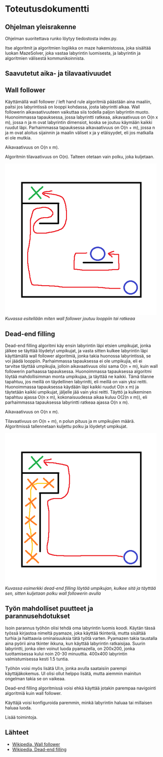 # Toteutusdokumentti
## Ohjelman yleisrakenne

Ohjelman suoritettava runko löytyy tiedostosta index.py.  

Itse algoritmit ja algoritmien logiikka on maze hakemistossa, joka sisältää luokan MazeSolver, 
joka vastaa labyrintin luomisesta, ja labyrintin ja algoritmien välisestä kommunikoinnista.

## Saavutetut aika- ja tilavaativuudet

## Wall follower

Käyttämällä wall follower / left hand rule algoritmiä päästään aina maaliin, paitsi jos labyrintissä on looppi kohdassa, josta labyrintti alkaa. Wall followerin aikavaativuuteen vaikuttaa siis todella paljon labyrintin muoto. Huonoimmassa tapauksessa, jossa labyrintti ratkeaa, aikavaativuus on O(n x m), jossa n ja m ovat labyrintin dimensiot, koska se joutuu käymään kaikki ruudut läpi. Parhaimmassa tapauksessa aikavaativuus on O(n + m), jossa n ja m ovat aloitus sijainnin ja maalin väliset x ja y etäisyydet, eli jos matkalla ei ole mutkia.

Aikavaativuus on O(n x m).

Algoritmin tilavaativuus on O(n). Talteen otetaan vain polku, joka kuljetaan.

![Esimerkki](./kuvat/toteutus-esimerkki.png)  
*Kuvassa esitellään miten wall follower joutuu looppiin tai ratkeaa*

## Dead-end filling

Dead-end filling algoritmi käy ensin labyrintin läpi etsien umpikujat, jonka jälkee se täyttää löydetyt umpikujat, ja vasta sitten kulkee labyrintin läpi käyttämällä wall follower algoritmiä, jonka takia huonossa labyrintissä, se voi jäädä looppiin. Parhaimmassa tapauksessa ei ole umpikujia, eli ei tarvitse täyttää umpikujia, jolloin aikavaativuus olisi sama O(n + m), kuin wall followerin parhaassa tapauksessa. Huonoimmassa tapauksessa algoritmi löytää mahdollisimman monta umpikujaa, ja täyttää ne kaikki. Tämä tilanne tapahtuu, jos meillä on täydellinen labyrintti, eli meillä on vain yksi reitti. Huonoimmassa tapauksessa käydään läpi kaikki ruudut O(n x m) ja täytetään kaikki umpikujat, jäljelle jää vain yksi reitti. Täyttö ja kulkeminen tapahtuu ajassa O(n x m), kokonaisuudessa aikaa kuluu O(2(n x m)), eli parhaimmassa tapauksessa labyrintti ratkeaa ajassa O(n x m).

Aikavaativuus on O(n x m).

Tilavaativuus on O(n + m), n polun pituus ja m umpikujien määrä. Algoritmissä tallennetaan kuljettu polku ja löydetyt umpikujat. 

![Esimerkki2](./kuvat/toteutus-esimerkki2.png)  
*Kuvassa esimerkki dead-end filling löytää umpikujan, kulkee sitä ja täyttää sen, sitten kuljetaan polku wall followerin avulla*

## Työn mahdolliset puutteet ja parannusehdotukset

Isoin parannus työhön olisi tehdä oma labyrintin luomis koodi. Käytän tässä työssä kirjastoa nimeltä pyamaze, joka käyttää tkinteriä, mutta sisältää turhia ja haittaavia ominaisuuksia tätä työtä varten. Pyamazen takia taustalla aina pyörii aina tkinter ikkuna, kun käyttää labyrintin ratkaisijaa. Suurin labyrintti, jonka olen voinut luoda pyamazella, on 200x200, jonka tuottamisessa kului noin 20-30 minuuttia. 400x400 labyrintin valmistumisessa kesti 1.5 tuntia.

Työhön voisi myös lisätä UI:n, jonka avulla saataisiin parempi käyttäjäkokemus. UI olisi ollut helppo lisätä, mutta aiemmin mainitun ongelman takia se on vaikeaa.

Dead-end filling algoritmissä voisi ehkä käyttää jotakin parempaa navigointi algoritmiä kuin wall follower.

Käyttäjä voisi konfiguroida paremmin, minkä labyrintin haluaa tai millaisen haluaa luoda.

Lisää toimintoja.

## Lähteet
- [Wikipedia, Wall follower](https://en.wikipedia.org/wiki/Maze-solving_algorithm#Wall_follower)
- [Wikipedia, Dead-end filling](https://en.wikipedia.org/wiki/Maze-solving_algorithm#Dead-end_filling)
